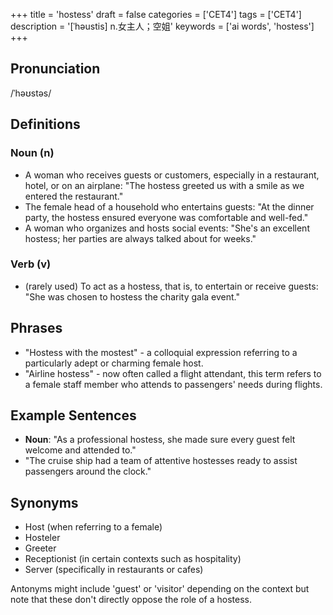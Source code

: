 +++
title = 'hostess'
draft = false
categories = ['CET4']
tags = ['CET4']
description = '[ˈhəustis] n.女主人；空姐'
keywords = ['ai words', 'hostess']
+++

## Pronunciation
/ˈhəʊstəs/

## Definitions
### Noun (n)
- A woman who receives guests or customers, especially in a restaurant, hotel, or on an airplane: "The hostess greeted us with a smile as we entered the restaurant."
- The female head of a household who entertains guests: "At the dinner party, the hostess ensured everyone was comfortable and well-fed."
- A woman who organizes and hosts social events: "She's an excellent hostess; her parties are always talked about for weeks."

### Verb (v)
- (rarely used) To act as a hostess, that is, to entertain or receive guests: "She was chosen to hostess the charity gala event."

## Phrases
- "Hostess with the mostest" - a colloquial expression referring to a particularly adept or charming female host.
- "Airline hostess" - now often called a flight attendant, this term refers to a female staff member who attends to passengers' needs during flights.

## Example Sentences
- **Noun**: "As a professional hostess, she made sure every guest felt welcome and attended to."
- "The cruise ship had a team of attentive hostesses ready to assist passengers around the clock."

## Synonyms
- Host (when referring to a female)
- Hosteler
- Greeter
- Receptionist (in certain contexts such as hospitality)
- Server (specifically in restaurants or cafes) 

Antonyms might include 'guest' or 'visitor' depending on the context but note that these don't directly oppose the role of a hostess.
